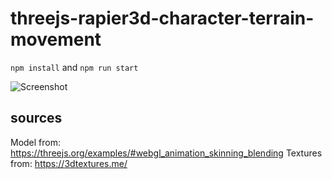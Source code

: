 # threejs-rapier3d-character-terrain-movement

`npm install` and `npm run start`

![Screenshot](https://github.com/tamani-coding/threejs-rapier3d-character-terrain-movement/blob/main/screenshot01.png?raw=true)

## sources

Model from: https://threejs.org/examples/#webgl_animation_skinning_blending
Textures from: https://3dtextures.me/